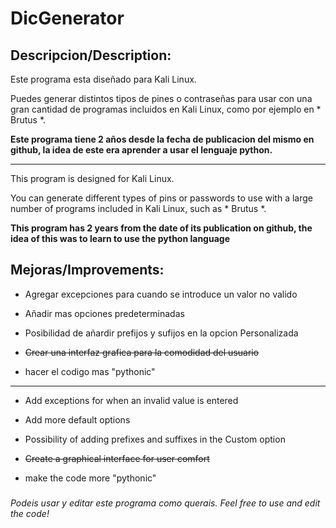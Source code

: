 # DicGenerator																		                                        		
## Descripcion/Description: 		

Este programa esta diseñado para Kali Linux.

Puedes generar distintos tipos de pines o contraseñas para usar con una gran cantidad de programas incluidos en Kali Linux, como por ejemplo en * Brutus *.        


**Este programa tiene 2 años desde la fecha de publicacion del mismo en github, la idea de este era aprender a usar el lenguaje python.**	   

------
This program is designed for Kali Linux.

You can generate different types of pins or passwords to use with a large number of programs included in Kali Linux, such as * Brutus *.

**This program has 2 years from the date of its publication on github, the idea of this was to learn to use the python language**

## Mejoras/Improvements:	

+ Agregar excepciones para cuando se introduce un valor no valido

+ Añadir mas opciones predeterminadas

+ Posibilidad de añardir prefijos y sufijos en la opcion Personalizada

+ ~~Crear una interfaz grafica para la comodidad del usuario~~

+ hacer el codigo mas "pythonic"
------
+ Add exceptions for when an invalid value is entered

+ Add more default options

+ Possibility of adding prefixes and suffixes in the Custom option

+ ~~Create a graphical interface for user comfort~~

+ make the code more "pythonic"


###

*Podeis usar y editar este programa como querais.*
*Feel free to use and edit the code!*
